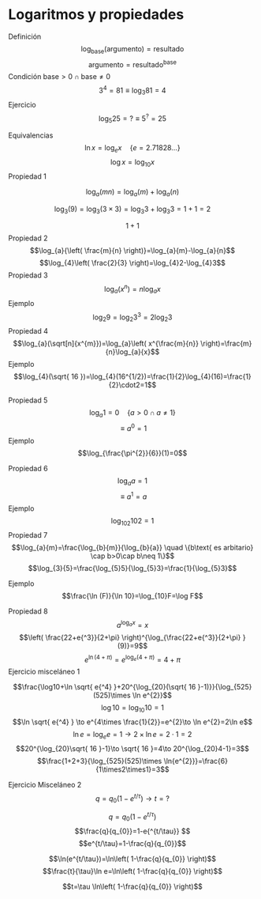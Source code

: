 # Logaritmos y propiedades
Definición
$$\log_{\text{base}}{(\text{argumento})}=\text{resultado}$$
$$ \text{argumento}=\text{resultado}^\text{base}$$
Condición $\text{base} > 0 \cap \text{base}\neq0$
$$3^{4}=81 \equiv\log_{3}{81}=4$$
Ejercicio
$$\log_{5}{25}=? \equiv 5^{?}=25$$

Equivalencias
$$\ln x=\log_{e}{x} \quad\{e=2.71828\dots\}$$
$$\log x=\log_{10}x$$
Propiedad 1

$$\log_{a}{(mn)}=\log_{a}(m)+\log_{a}(n)$$

$$\log_{3}(9)=\log_{3}(3\times 3)=\log_{3}3+\log_{3}3=1+1=2$$

$$1+1$$
Propiedad 2
$$\log_{a}{\left( \frac{m}{n} \right)}=\log_{a}{m}-\log_{a}{n}$$
$$\log_{4}\left( \frac{2}{3} \right)=\log_{4}2-\log_{4}3$$
Propiedad 3
$$\log_{a}(x^{n})=n\log_{a}x$$
Ejemplo
$$\log_{2}{9}=\log_{2}{3^{3}}=2\log_{2}{3}$$
Propiedad 4
$$\log_{a}(\sqrt[n]{x^{m}})=\log_{a}\left( x^{\frac{m}{n}} \right)=\frac{m}{n}\log_{a}{x}$$
Ejemplo
$$\log_{4}(\sqrt{ 16 })=\log_{4}(16^{1/2})=\frac{1}{2}\log_{4}(16)=\frac{1}{2}\cdot2=1$$

Propiedad 5
$$\log_{a}1=0 \quad\{a>0 \cap a\neq1\}$$
$$\equiv a^{0}=1 $$
Ejemplo
$$\log_{\frac{\pi^{2}}{6}}(1)=0$$

Propiedad 6
$$\log_{a}{a}=1$$
$$\equiv a^{1}=a$$
Ejemplo
$$\log_{102}{102}=1$$
Propiedad 7
$$\log_{a}{m}=\frac{\log_{b}{m}}{\log_{b}{a}} \quad \{b\text{ es arbitario} \cap b>0\cap b\neq 1\}$$
$$\log_{3}{5}=\frac{\log_{5}5}{\log_{5}3}=\frac{1}{\log_{5}3}$$

Ejemplo
$$\frac{\ln (F)}{\ln 10}=\log_{10}F=\log F$$

Propiedad 8
$$a^{\log_{a}{x}}=x$$
$$\left( \frac{22+e{^3}}{2+\pi} \right)^{\log_{\frac{22+e{^3}}{2+\pi} }(9)}=9$$
$$e^{\ln (4+\pi)}=e^{\log_{e}(4+\pi)}=4+\pi$$
Ejercicio misceláneo 1


$$\frac{\log10+\ln \sqrt{ e{^4} }+20^{\log_{20}(\sqrt{ 16 }-1)}}{\log_{525}(525)\times \ln e^{2}}$$
$$\log10=\log_{10}10=1$$
$$\ln \sqrt{ e{^4} } \to e^{4\times \frac{1}{2}}=e^{2}\to \ln e^{2}=2\ln e$$
$$\ln e=\log_{e}e=1\to2\times \ln e=2\cdot1=2$$
$$20^{\log_{20}\sqrt{ 16 }-1}\to \sqrt{ 16 }=4\to 20^{\log_{20}4-1}=3$$
$$\frac{1+2+3}{\log_{525}(525)\times \ln{e^{2}}}=\frac{6}{1\times2\times1}=3$$

Ejercicio Misceláneo 2
$$q=q_{0}(1-e{^{t/\tau}})\to t=?$$


$$q=q_{0}(1-e{^{t/\tau}})$$
$$\frac{q}{q_{0}}=1-e{^{t/\tau}} $$
$$e^{t/\tau}=1-\frac{q}{q_{0}}$$

$$\ln(e^{t/\tau})=\ln\left( 1-\frac{q}{q_{0}} \right)$$
$$\frac{t}{\tau}\ln e=\ln\left( 1-\frac{q}{q_{0}} \right)$$

$$t=\tau \ln\left( 1-\frac{q}{q_{0}} \right)$$
